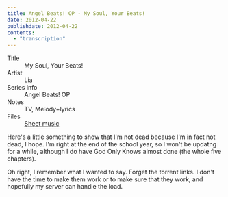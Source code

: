 ```yaml
---
title: Angel Beats! OP - My Soul, Your Beats!
date: 2012-04-22
publishdate: 2012-04-22
contents:
  - "transcription"
---
```


<dl>
  <dt>Title</dt>
  <dd>My Soul, Your Beats!</dd>
  <dt>Artist</dt>
  <dd>Lia</dd>
  <dt>Series info</dt>
  <dd>Angel Beats! OP</dd>
  <dt>Notes</dt>
  <dd>TV, Melody+lyrics</dd>
  <dt>Files</dt>
  <dd><a href="/files/sheetmusic/my_soul.pdf">Sheet music</a></dd>
</dl>

Here's a little something to show that I'm not dead because I'm in fact
not dead, I hope.  I'm right at the end of the school year, so I won't
be updatng for a while, although I do have God Only Knows almost done
(the whole five chapters).

Oh right, I remember what I wanted to say.  Forget the torrent links.  I
don't have the time to make them work or to make sure that they work,
and hopefully my server can handle the load.
